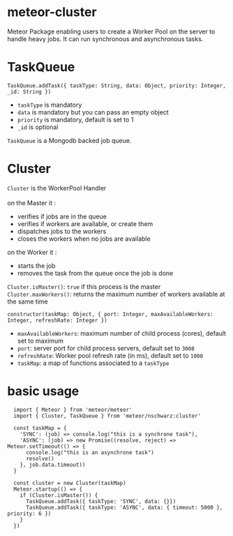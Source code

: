 # meteor-cluster

Meteor Package enabling users to create a Worker Pool on the server to handle heavy jobs.
It can run synchronous and asynchronous tasks.

# TaskQueue
  `TaskQueue.addTask({ taskType: String, data: Object, priority: Integer, _id: String })`
  - `taskType` is mandatory
  - `data` is mandatory but you can pass an empty object
  - `priority` is mandatory, default is set to 1
  - `_id` is optional

  `TaskQueue` is a Mongodb backed job queue.

# Cluster
  `Cluster` is the WorkerPool Handler<br/><br/>
  on the Master it :
  - verifies if jobs are in the queue
  - verifies if workers are available, or create them
  - dispatches jobs to the workers
  - closes the workers when no jobs are available

  on the Worker it :
  - starts the job
  - removes the task from the queue once the job is done

  `Cluster.isMaster()`: `true` if this process is the master<br/>
  `Cluster.maxWorkers()`: returns the maximum number of workers available at the same time<br/>

  `constructor(taskMap: Object, { port: Integer, maxAvailableWorkers: Integer, refreshRate: Integer })`
  - `maxAvailableWorkers`: maximum number of child process (cores), default set to maximum
  - `port`: server port for child process servers, default set to `3008`
  - `refreshRate`: Worker pool refresh rate (in ms), default set to `1000`
  - `taskMap`: a map of functions associated to a `taskType`

# basic usage

```
  import { Meteor } from 'meteor/meteor'
  import { Cluster, TaskQueue } from 'meteor/nschwarz:cluster'

  const taskMap = {
    'SYNC': (job) => console.log("this is a synchrone task"),
    'ASYNC': (job) => new Promise((resolve, reject) => Meteor.setTimeout(() => {
      console.log("this is an asynchrone task")
      resolve()
    }, job.data.timeout))
  }

  const cluster = new Cluster(taskMap)
  Meteor.startup(() => {
    if (Cluster.isMaster()) {
      TaskQueue.addTask({ taskType: 'SYNC', data: {}})
      TaskQueue.addTask({ taskType: 'ASYNC', data: { timeout: 5000 }, priority: 6 })    
    }
  })
```
